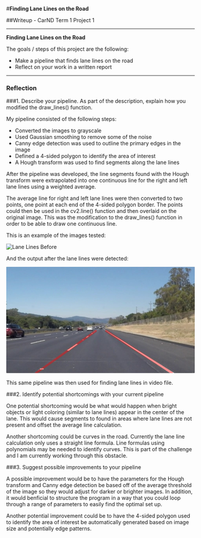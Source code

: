#**Finding Lane Lines on the Road** 

##Writeup - CarND Term 1 Project 1 

---

**Finding Lane Lines on the Road**

The goals / steps of this project are the following:
* Make a pipeline that finds lane lines on the road
* Reflect on your work in a written report


[//]: # (Image References)

[image1]: ./examples/grayscale.jpg "Grayscale"

---

### Reflection

###1. Describe your pipeline. As part of the description, explain how you modified the draw_lines() function.

My pipeline consisted of the following steps: 
* Converted the images to grayscale
* Used Gaussian smoothing to remove some of the noise
* Canny edge detection was used to outline the primary edges in the image
* Defined a 4-sided polygon to identify the area of interest
* A Hough transform was used to find segments along the lane lines

After the pipeline was developed, the line segments found with the Hough transform were extrapolated into one continuous line for the right and left lane lines using a weighted average.

The average line for right and left lane lines were then converted to two points, one point at each end of the 4-sided polygon border. The points could then be used in the cv2.line() function and then overlaid on the original image. This was the modification to the draw_lines() function in order to be able to draw one continuous line. 

This is an example of the images tested:

![Lane Lines Before](./test_images/solidWhiteRight.jpg)

And the output after the lane lines were detected:

![Lane Lines After](./test_images/found_lane_lines/solidWhiteRight.jpg)

This same pipeline was then used for finding lane lines in video file.


###2. Identify potential shortcomings with your current pipeline


One potential shortcoming would be what would happen when bright objects or light coloring (similar to lane lines) appear in the center of the lane. This would cause segments to found in areas where lane lines are not present and offset the average line calculation.

Another shortcoming could be curves in the road. Currently the lane line calculation only uses a straight line formula. Line formulas using polynomials may be needed to identify curves. This is part of the challenge and I am currently working through this obstacle.


###3. Suggest possible improvements to your pipeline

A possible improvement would be to have the parameters for the Hough transform and Canny edge detection be based off of the average threshold of the image so they would adjust for darker or brighter images. In addition, it would benficial to structure the program in a way that you could loop through a range of parameters to easily find the optimal set up. 

Another potential improvement could be to have the 4-sided polygon used to identify the area of interest be automatically generated based on image size and potentially edge patterns. 
